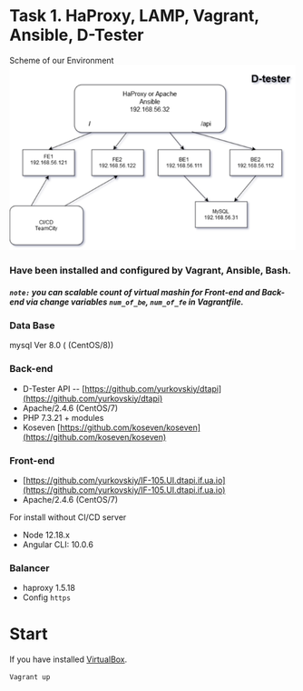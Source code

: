 # Task 1. HaProxy, LAMP, Vagrant, Ansible, D-Tester

Scheme of our Environment
![Scheme](./sheme.png)

### Have been installed and configured by Vagrant, Ansible, Bash.
##### `note:` you can scalable count of virtual mashin for Front-end and Back-end via change variables `num_of_be`, `num_of_fe` in Vagrantfile.

### Data Base
mysql  Ver 8.0 ( (CentOS/8))

### Back-end 
- D-Tester API -- [https://github.com/yurkovskiy/dtapi](https://github.com/yurkovskiy/dtapi)
- Apache/2.4.6 (CentOS/7)
- PHP 7.3.21 + modules
- Koseven [https://github.com/koseven/koseven](https://github.com/koseven/koseven)
### Front-end 
 - [https://github.com/yurkovskiy/IF-105.UI.dtapi.if.ua.io](https://github.com/yurkovskiy/IF-105.UI.dtapi.if.ua.io)
 - Apache/2.4.6 (CentOS/7)
 
 For install without CI/CD server
 - Node 12.18.x
 - Angular CLI: 10.0.6
### Balancer
- haproxy 1.5.18
- Config `https`
 
# Start 
If you have installed [VirtualBox](https://www.virtualbox.org/). 
```  
Vagrant up

```  
